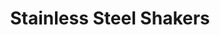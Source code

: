 ---
layout: product
title: "Stainless Steel Shakers"
price: "600" 
desc: "Čelične kuglice za mešanje"
img_path: "/assets/img/AK892.webp"
brand: "AK"
available: false
special_offer: false
new: false
soon: false
cat: "070000"
subcat: "070200"
subsubcat: "070201"
sifra: "AK892"
popular: false
spec: false
---